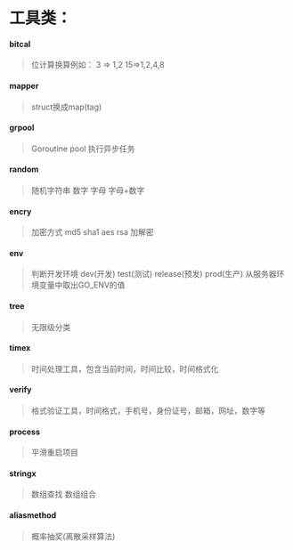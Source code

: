 # 工具类：
####  bitcal
  > 位计算换算例如： 3 => 1,2   15=>1,2,4,8
####  mapper
  >  struct换成map(tag)
####  grpool
  >  Goroutine pool 执行异步任务
####  random
  >  随机字符串 数字 字母 字母+数字
####  encry
  >  加密方式 md5 sha1 aes rsa 加解密
####  env
  >  判断开发环境 dev(开发) test(测试) release(预发)  prod(生产) 从服务器环境变量中取出GO_ENV的值
####  tree
  >  无限级分类
####  timex
  >  时间处理工具，包含当前时间，时间比较，时间格式化
####  verify
  > 格式验证工具，时间格式，手机号，身份证号，邮箱，网址，数字等
####  process
  > 平滑重启项目
####  stringx
  > 数组查找 数组组合
####  aliasmethod
  > 概率抽奖(离散采样算法)


